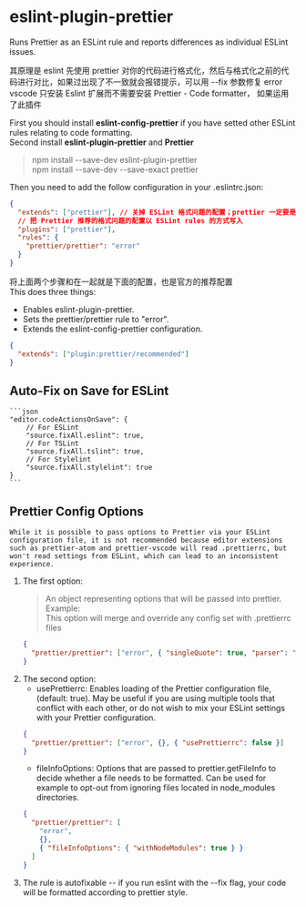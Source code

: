 # eslint-plugin-prettier

Runs Prettier as an ESLint rule and reports differences as individual ESLint issues.

其原理是 eslint 先使用 prettier 对你的代码进行格式化，然后与格式化之前的代码进行对比，如果过出现了不一致就会报错提示，可以用 --fix 参数修复 error  
 vscode 只安装 Eslint 扩展而不需要安装 Prettier - Code formatter， 如果运用了此插件

First you should install **eslint-config-prettier** if you have setted other ESLint rules relating to code formatting.  
Second install **eslint-plugin-prettier** and **Prettier**

> npm install --save-dev eslint-plugin-prettier  
> npm install --save-dev --save-exact prettier

Then you need to add the follow configuration in your .eslintrc.json:

```json
{
  "extends": ["prettier"], // 关掉 ESLint 格式问题的配置；prettier 一定要是最后一个，才能确保覆盖
  // 把 Prettier 推荐的格式问题的配置以 ESLint rules 的方式写入
  "plugins": ["prettier"],
  "rules": {
    "prettier/prettier": "error"
  }
}
```

将上面两个步骤和在一起就是下面的配置，也是官方的推荐配置  
 This does three things:

- Enables eslint-plugin-prettier.
- Sets the prettier/prettier rule to "error".
- Extends the eslint-config-prettier configuration.

```json
{
  "extends": ["plugin:prettier/recommended"]
}
```

## Auto-Fix on Save for ESLint

    ```json
    "editor.codeActionsOnSave": {
        // For ESLint
        "source.fixAll.eslint": true,
        // For TSLint
        "source.fixAll.tslint": true,
        // For Stylelint
        "source.fixAll.stylelint": true
    }
    ```

## Prettier Config Options

    While it is possible to pass options to Prettier via your ESLint configuration file, it is not recommended because editor extensions such as prettier-atom and prettier-vscode will read .prettierrc, but won't read settings from ESLint, which can lead to an inconsistent experience.

1. The first option:
   > An object representing options that will be passed into prettier. Example:  
   > This option will merge and override any config set with .prettierrc files
   ```json
   {
     "prettier/prettier": ["error", { "singleQuote": true, "parser": "flow" }]
   }
   ```
2. The second option:
   - usePrettierrc: Enables loading of the Prettier configuration file, (default: true). May be useful if you are using multiple tools that conflict with each other, or do not wish to mix your ESLint settings with your Prettier configuration.
   ```json
   {
     "prettier/prettier": ["error", {}, { "usePrettierrc": false }]
   }
   ```
   - fileInfoOptions: Options that are passed to prettier.getFileInfo to decide whether a file needs to be formatted. Can be used for example to opt-out from ignoring files located in node_modules directories.
   ```json
   {
     "prettier/prettier": [
       "error",
       {},
       { "fileInfoOptions": { "withNodeModules": true } }
     ]
   }
   ```
3. The rule is autofixable -- if you run eslint with the --fix flag, your code will be formatted according to prettier style.
